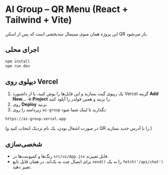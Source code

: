 # AI Group – QR Menu (React + Tailwind + Vite)

این پروژه همان منوی مینیمال سه‌بخشی است که پس از اسکن QR باز می‌شود.

## اجرای محلی
```bash
npm install
npm run dev
```

## دیپلوی روی Vercel
1) یک ریپوی گیت بسازید و این فایل‌ها را پوش کنید، یا از داشبورد Vercel گزینه **Add New… → Project** را بزنید و همین فولدر را آپلود کنید.
2) روی **Deploy** بزنید.
3) زیردامنه را روی `ai-group` بگذارید تا لینک شما شود:
```
https://ai-group.vercel.app
```
(در صورت اشغال بودن، یک نام نزدیک انتخاب کنید و QR را با آدرس جدید بسازید.)

## شخصی‌سازی
- رنگ‌ها و کمپوننت‌ها در `src/ui/App.jsx` قابل تغییرند.
- برای اتصال چت به بک‌اند، در همان فایل تابع `send()` را به یک `fetch('/api/chat')` تغییر دهید.
